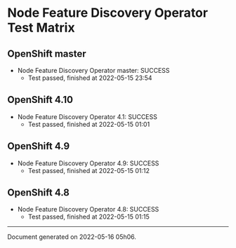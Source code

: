 
Node Feature Discovery Operator Test Matrix
===========================================

OpenShift master
----------------



* Node Feature Discovery Operator master: SUCCESS
  - Test passed, finished at 2022-05-15 23:54






OpenShift 4.10
--------------



* Node Feature Discovery Operator 4.1: SUCCESS
  - Test passed, finished at 2022-05-15 01:01






OpenShift 4.9
-------------



* Node Feature Discovery Operator 4.9: SUCCESS
  - Test passed, finished at 2022-05-15 01:12






OpenShift 4.8
-------------



* Node Feature Discovery Operator 4.8: SUCCESS
  - Test passed, finished at 2022-05-15 01:15






---
Document generated on 2022-05-16 05h06.
